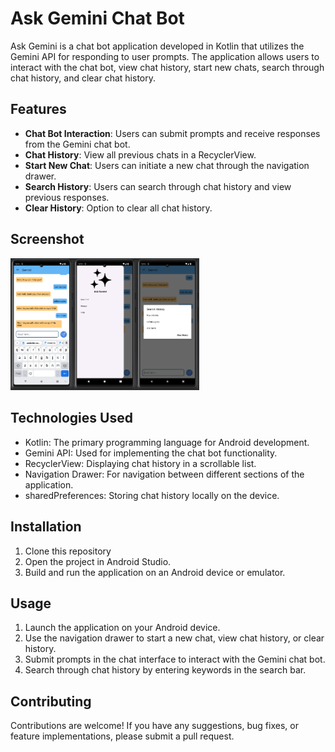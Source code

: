 # Ask Gemini Chat Bot

Ask Gemini is a chat bot application developed in Kotlin that utilizes the Gemini API for responding to user prompts. 
The application allows users to interact with the chat bot, view chat history, start new chats, search through chat history, and clear chat history.

## Features

- **Chat Bot Interaction**: Users can submit prompts and receive responses from the Gemini chat bot.
- **Chat History**: View all previous chats in a RecyclerView.
- **Start New Chat**: Users can initiate a new chat through the navigation drawer.
- **Search History**: Users can search through chat history and view previous responses.
- **Clear History**: Option to clear all chat history.

## Screenshot
<img  align="left" src="main.png" width="20%" height="20%">
<img  align="left" src="navigate.png" width="20%" height="20%">
<img  src="history.png" width="20%" height="20%">

## Technologies Used

- Kotlin: The primary programming language for Android development.
- Gemini API: Used for implementing the chat bot functionality.
- RecyclerView: Displaying chat history in a scrollable list.
- Navigation Drawer: For navigation between different sections of the application.
- sharedPreferences: Storing chat history locally on the device.

## Installation

1. Clone this repository
2. Open the project in Android Studio.
3. Build and run the application on an Android device or emulator.

## Usage

1. Launch the application on your Android device.
2. Use the navigation drawer to start a new chat, view chat history, or clear history.
3. Submit prompts in the chat interface to interact with the Gemini chat bot.
4. Search through chat history by entering keywords in the search bar.

## Contributing

Contributions are welcome! If you have any suggestions, bug fixes, or feature implementations, please submit a pull request.
